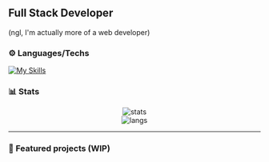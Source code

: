 ## Full Stack Developer
(ngl, I'm actually more of a web developer)

### ⚙️ Languages/Techs 
[![My Skills](https://skillicons.dev/icons?i=java,py,cpp,javascript,nodejs,figma,angular,html,css,androidstudio,azure,docker,jenkins,mysql,ps,powershell,windows,wordpress,webstorm,ubuntu,selenium,idea,bash,arduino,bots)](https://skillicons.dev)

### 📊 Stats
<p align="center">
  <img src="https://github-readme-stats.vercel.app/api?username=jchabra69&show_icons=true&theme=radical" alt="stats" />
  <br />
  <img src="https://github-readme-stats.vercel.app/api/top-langs/?username=jchabra69&layout=compact&theme=radical" alt="langs" />
</p>

---


### 📌 Featured projects (WIP)



